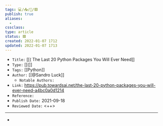 ```yaml
---
tags: 💻️/📥️/📰️/🟥️
publish: true
aliases:
  - 
cssclass: 
type: article
status: 🟥️
created: 2022-01-07 1712
updated: 2022-01-07 1713
---
```


- `Title:` [[( The Last 20 Python Packages You Will Ever Need]]
- `Type:` [[(]]
- `Tags:` [[Python]]
- `Author:` [[@Sandro Luck]]
	- `Notable Authors:` 
- `Link:` <https://pub.towardsai.net/the-last-20-python-packages-you-will-ever-need-a4bc0a0d1214>
- `Reference:` 
- `Publish Date:` 2021-09-18
- `Reviewed Date:` <++>

---

- 

